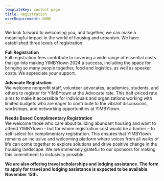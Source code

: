 ```yaml
---
templateKey: content-page
title: Registration
userRequirement: NONE
---
```

We look forward to welcoming you, and together, we can make a meaningful impact in the world of housing and urbanism. We have established three levels of registration:

**Full Registration**\
Full registration fees contribute to covering a wide range of essential costs that go into making YIMBYtown 2024 a success, including the space for bringing so many people together, food and logistics, as well as speaker costs. We appreciate your support.

**Advocate Registration**\
We welcome nonprofit staff, volunteer advocates, academics, students, and others to register for YIMBYtown at the Advocate rate. This half-priced rate aims to make it accessible for individuals and organizations working with limited budgets who are eager to contribute to the vibrant discussions, workshops, and networking opportunities at YIMBYtown.

**Needs Based Complimentary Registration**\
We welcome those who care about building abundant housing and want to attend YIMBYtown – but for whom registration cost would be a barrier – to self-select for complimentary registration. This ensures that YIMBYtown remains an inclusive and welcoming platform where voices from all walks of life can come together to explore solutions and drive positive change in the housing landscape. We are immensely grateful to our sponsors for making this commitment to inclusivity possible.

**We are also offering travel scholarships and lodging assistance. The form to apply for travel and lodging assistance is expected to be available November 15th.**